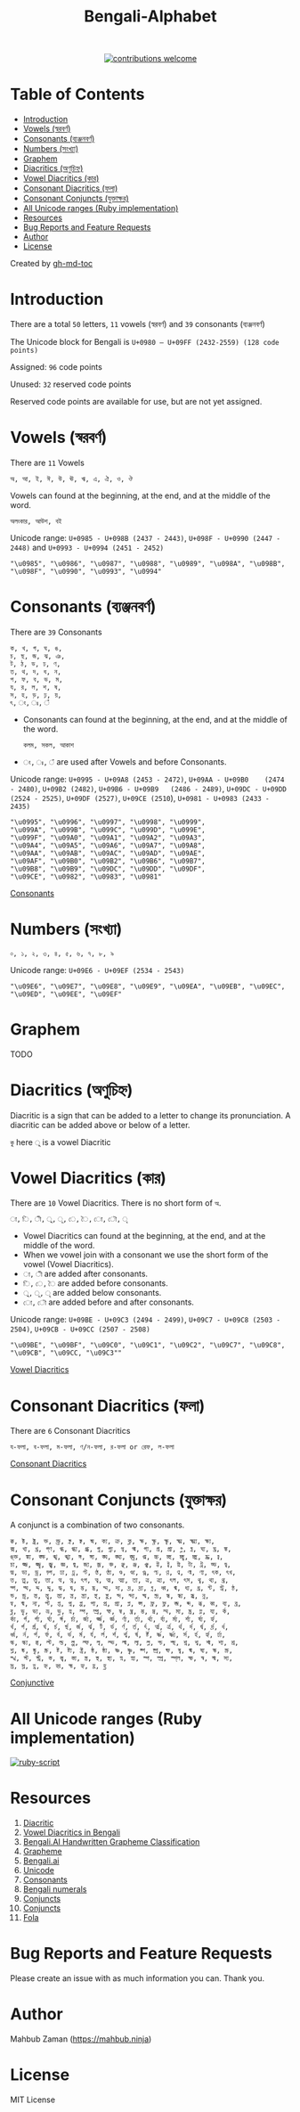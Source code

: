 <h1 align="center">Bengali-Alphabet</h1></br>

<p align="center">
<a href="https://github.com/lifeparticle/Bengali-Alphabet/issues"><img alt="contributions welcome" src="https://img.shields.io/badge/contributions-welcome-brightgreen.svg?style=flat"/></a>
</p>

Table of Contents
=================
   * [Introduction](#introduction)
   * [Vowels (স্বরবর্ণ)](#vowels-স্বরবর্ণ)
   * [Consonants (ব্যঞ্জনবর্ণ)](#consonants-ব্যঞ্জনবর্ণ)
   * [Numbers (সংখ্যা)](#numbers-সংখ্যা)
   * [Graphem](#graphem)
   * [Diacritics (অণুচিহ্ন)](#diacritics-অণুচিহ্ন)
   * [Vowel Diacritics (কার)](#vowel-diacritics-কার)
   * [Consonant Diacritics (ফলা)](#consonant-diacritics-ফলা)
   * [Consonant Conjuncts (যুক্তাক্ষর)](#consonant-conjuncts-যুক্তাক্ষর)
   * [All Unicode ranges (Ruby implementation)](#all-unicode-ranges-ruby-implementation)
   * [Resources](#resources)
   * [Bug Reports and Feature Requests](#bug-reports-and-feature-requests)
   * [Author](#author)
   * [License](#license)

Created by [gh-md-toc](https://github.com/ekalinin/github-markdown-toc)

Introduction
============
There are a total `50` letters, `11` vowels (স্বরবর্ণ) and `39` consonants (ব্যঞ্জনবর্ণ)

The Unicode block for Bengali is `U+0980 – U+09FF (2432-2559) (128 code points)`

Assigned: `96` code points

Unused: `32` reserved code points

Reserved code points are available for use, but are not yet assigned.

Vowels (স্বরবর্ণ)
============
There are `11` Vowels

```
অ, আ, ই, ঈ, উ, ঊ, ঋ, এ, ঐ, ও, ঔ
```

Vowels can found at the beginning, at the end, and at the middle of the word.

```অলংকার, আউশ, বই```


Unicode range: `U+0985 - U+098B (2437 - 2443)`, `U+098F - U+0990 (2447 - 2448)` and `U+0993 - U+0994 (2451 - 2452)`
```
"\u0985", "\u0986", "\u0987", "\u0988", "\u0989", "\u098A", "\u098B", "\u098F", "\u0990", "\u0993", "\u0994"
```

Consonants (ব্যঞ্জনবর্ণ)
============
There are `39` Consonants

```
ক, খ, গ, ঘ, ঙ,
চ, ছ, জ, ঝ, ঞ,
ট, ঠ, ড, ঢ, ণ,
ত, থ, দ, ধ, ন,
প, ফ, ব, ভ, ম,
য, র, ল, শ, ষ,
স, হ, ড়, ঢ়, য়,
ৎ, ং, ঃ, ঁ
```

- Consonants can found at the beginning, at the end, and at the middle of the word.

  ```কলম, সকল, আকাশ```

- ```ং, ঃ, ঁ``` are used after Vowels and before Consonants.

Unicode range: `U+0995 - U+09A8 (2453 - 2472)`, `U+09AA - U+09B0	(2474 - 2480)`, `U+09B2	(2482)`, `U+09B6 - U+09B9	(2486 - 2489)`, `U+09DC - U+09DD (2524 - 2525)`, `U+09DF (2527)`, `U+09CE (2510`), `U+0981 - U+0983	(2433 - 2435)`

```
"\u0995", "\u0996", "\u0997", "\u0998", "\u0999",
"\u099A", "\u099B", "\u099C", "\u099D", "\u099E",
"\u099F", "\u09A0", "\u09A1", "\u09A2", "\u09A3",
"\u09A4", "\u09A5", "\u09A6", "\u09A7", "\u09A8",
"\u09AA", "\u09AB", "\u09AC", "\u09AD", "\u09AE",
"\u09AF", "\u09B0", "\u09B2", "\u09B6", "\u09B7",
"\u09B8", "\u09B9", "\u09DC", "\u09DD", "\u09DF",
"\u09CE", "\u0982", "\u0983", "\u0981"
```

[Consonants](https://github.com/lifeparticle/Bengali-Alphabet/blob/master/consonants.md)

Numbers (সংখ্যা)
============
```
০, ১, ২, ৩, ৪, ৫, ৬, ৭, ৮, ৯
```

Unicode range: `U+09E6 - U+09EF (2534 - 2543)`

```
"\u09E6", "\u09E7", "\u09E8", "\u09E9", "\u09EA", "\u09EB", "\u09EC", "\u09ED", "\u09EE", "\u09EF"
```

Graphem
============
TODO

Diacritics (অণুচিহ্ন)
============
Diacritic is a sign that can be added to a letter to change its pronunciation. A diacritic can be added above or below of      a letter.

`কু` here `ু` is a vowel Diacritic

Vowel Diacritics (কার)
============
There are `10` Vowel Diacritics. There is no short form of `অ`. 

```
া, ি, ী, ু, ূ, ে, ৈ, ো, ৌ, ৃ
```

- Vowel Diacritics can found at the beginning, at the end, and at the middle of the word.
- When we vowel join with a consonant we use the short form of the vowel (Vowel Diacritics).
- ```া, ী``` are added after consonants.
- ```ি, ে, ৈ``` are added before consonants.
- ```ু, ূ, ৃ``` are added below consonants.
- ```ো, ৌ``` are added before and after consonants.

Unicode range: `U+09BE - U+09C3 (2494 - 2499)`, `U+09C7 - U+09C8 (2503 - 2504)`, `U+09CB - U+09CC (2507 - 2508)`

```
"\u09BE", "\u09BF", "\u09C0", "\u09C1", "\u09C2", "\u09C7", "\u09C8", "\u09CB", "\u09CC, "\u09C3""
```

[Vowel Diacritics](https://github.com/lifeparticle/Bengali-Alphabet/blob/master/vowel_diacritics.md)

Consonant Diacritics (ফলা)
============
There are `6` Consonant Diacritics

```
য-ফলা, ব-ফলা, ম-ফলা, ণ/ন-ফলা, র-ফলা or রেফ, ল-ফলা
```

[Consonant Diacritics](https://github.com/lifeparticle/Bengali-Alphabet/blob/master/consonant_diacritics.md)

Consonant Conjuncts (যুক্তাক্ষর)
============
A conjunct is a combination of two consonants.

```
ক্ক, ক্ট, ক্ট্র, ক্ত, ক্ত্র, ক্ন, ক্ব, ক্ম, ক্য, ক্র, ক্ল, ক্ষ, ক্ষ্ণ, ক্ষ্ব, ক্ষ্ম, ক্ষ্ম্য, ক্ষ্য,
ক্স, খ্য, খ্র, গ্‌ণ, গ্ধ, গ্ধ্য, গ্ধ্র, গ্ন, গ্ন্য, গ্ব, গ্ম, গ্য, গ্র, গ্র্য, গ্ল, ঘ্ন, ঘ্য, ঘ্র, ঙ্ক,
ঙ্‌ক্ত, ঙ্ক্য, ঙ্ক্ষ, ঙ্খ, ঙ্খ্য, ঙ্গ, ঙ্গ্য, ঙ্ঘ, ঙ্ঘ্য, ঙ্ঘ্র, ঙ্ম, চ্চ, চ্ছ, চ্ছ্ব, চ্ছ্র, চ্ঞ, চ্ব,
চ্য, জ্জ, জ্জ্ব, জ্ঝ, জ্ঞ, জ্ব, জ্য, জ্র, ঞ্চ, ঞ্ছ, ঞ্জ, ঞ্ঝ, ট্ট, ট্ব, ট্ম, ট্য, ট্র, ড্ড, ড্ব,
ড্ম, ড্য, ড্র, ড়্গ, ঢ্য, ঢ্র, ণ্ট, ণ্ঠ, ণ্ঠ্য, ণ্ড, ণ্ড্য, ণ্ড্র, ণ্ঢ, ণ্ণ, ণ্ব, ণ্ম, ণ্য, ৎক, ৎখ,
ত্ত, ত্ত্র, ত্ত্ব, ত্ত্য, ত্থ, ত্ন, ৎপ, ত্ব, ত্ম, ত্ম্য, ত্য, ত্র, ত্র্য, ৎল, ৎস, থ্ব, থ্য, থ্র,
দ্গ, দ্ঘ, দ্দ, দ্দ্ব, দ্ধ, দ্ব, দ্ভ, দ্ভ্র, দ্ম, দ্য, দ্র, দ্র্য, ধ্ন, ধ্ব, ধ্ম, ধ্য, ধ্র, ন্ট, ন্ট্র, ন্ঠ,
ন্ড, ন্ড্র, ন্ত, ন্ত্ব, ন্ত্য, ন্ত্র, ন্ত্র্য, ন্থ, ন্থ্র, ন্দ, ন্দ্য, ন্দ্ব, ন্দ্র, ন্ধ, ন্ধ্য, ন্ধ্র, ন্ন,
ন্ব, ন্ম, ন্য, প্ট, প্ত, প্ন, প্প, প্য, প্র, প্র্য, প্ল, প্স, ফ্র, ফ্ল, ব্জ, ব্দ, ব্ধ, ব্ব, ব্য, ব্র,
ব্ল, ভ্ব, ভ্য, ভ্র, ভ্ল, ম্ন, ম্প, ম্প্র, ম্ফ, ম্ব, ম্ব্র, ম্ভ, ম্ভ্র, ম্ম, ম্য, ম্র, ম্ল, য্য, র্ক,
র্ক্য, র্গ, র্গ্য, র্ঘ্য, র্ঙ্গ, র্চ্য, র্জ্য, র্জ্জ, র্জ্ঞ, র্ণ্য, র্ত্য, র্থ্য, র্ব্য, র্ম্য, র্শ্য, র্ষ্য, র্হ্য,
র্খ, র্গ, র্গ্র, র্ঘ, র্চ, র্ছ, র্জ, র্ঝ, র্ট, র্ড, র্ণ, র্ত, র্ৎ, র্ত্ম, র্ত্র, র্থ, র্দ, র্দ্ব, র্দ্র, র্ধ,
র্ধ্ব, র্ন, র্প, র্ফ, র্ব, র্ভ, র্ম, র্য, র্ল, র্শ, র্শ্ব, র্ষ, র্ষ্ট, র্ষ্ণ, র্ষ্ণ্য, র্স, র্হ, র্হ্য, র্ঢ্য,
ল্ক, ল্ক্য, ল্গ, ল্ট, ল্ড, ল্প, ল্ফ, ল্ব, ল্ভ, ল্ম, ল্য, ল্ল, শ্চ, শ্ছ, শ্ন, শ্ব, শ্ম, শ্য, শ্র,
শ্ল, ষ্ক, ষ্ক্ব, ষ্ক্র, ষ্ট, ষ্ট্য, ষ্ট্র, ষ্ঠ, ষ্ঠ্য, ষ্ণ, ষ্ণ্ব, ষ্প, ষ্প্র, ষ্ফ, ষ্ব, ষ্ম, ষ্য, স্ক, স্ক্র,
স্খ, স্ট, স্ট্র, স্ত, স্ত্ব, স্ত্য, স্ত্র, স্থ, স্থ্য, স্ন, স্ন্য, স্প, স্প্র, স্প্‌ল, স্ফ, স্ব, স্ম, স্য,
স্র, স্ল, হ্ণ, হ্ন, হ্ব, হ্ম, হ্য, হ্র, হ্ল
```

[Conjunctive](https://github.com/lifeparticle/Bengali-Alphabet/blob/master/consonant_conjuncts.md)

All Unicode ranges (Ruby implementation)
============
<a href="https://github.com/lifeparticle/Bengali-Alphabet/blob/master/unicode.rb"><img alt="ruby-script" src="https://img.shields.io/badge/ruby-script-red.svg?style=flat"/></a>

Resources
============
1.  [Diacritic](https://en.wikipedia.org/wiki/Diacritic)
2.  [Vowel Diacritics in Bengali](https://en.wikibooks.org/wiki/Bengali/Script/Diacritics)
3.  [Bengali.AI Handwritten Grapheme Classification](https://tongxinw.github.io/bengali.ai/)
4.  [Grapheme](https://en.wikipedia.org/wiki/Grapheme)
5.  [Bengali.ai](https://bengali.ai/)
6.  [Unicode](https://www.unicode.org/charts/PDF/U0980.pdf)
7.  [Consonants](https://en.wikibooks.org/wiki/Bengali/Script/Consonants_1)
8.  [Bengali numerals](https://en.wikipedia.org/wiki/Bengali_numerals)
9.  [Conjuncts](https://bn.wikibooks.org/wiki/বাংলা_যুক্তাক্ষর)
10. [Conjuncts](https://en.wikibooks.org/wiki/Bengali/Script/Conjuncts_1)
11. [Fola](https://bn.wiktionary.org/wiki/ফলা)

Bug Reports and Feature Requests
============
Please create an issue with as much information you can. Thank you.

Author
============
Mahbub Zaman (https://mahbub.ninja)

License
============
MIT License
